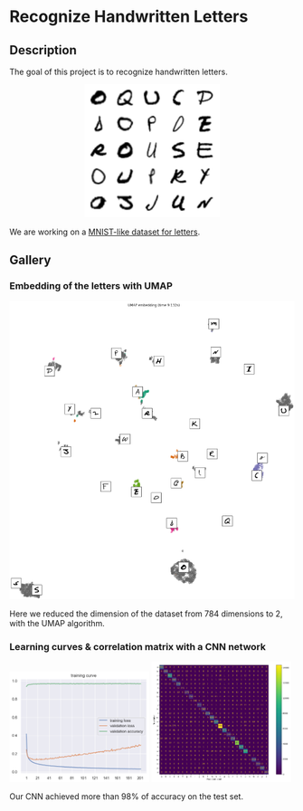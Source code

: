 # Recognize Handwritten Letters

## Description

The goal of this project is to recognize handwritten letters.

<p align="middle">
  <img src="assets/img/dataset-first-letters.png" />
</p>

We are working on a [MNIST-like dataset for letters](https://www.kaggle.com/datasets/ashishguptajiit/handwritten-az/data).

## Gallery

### Embedding of the letters with UMAP

![UMAP embedding of the letters](assets/img/umap-embedding-plot.png)

Here we reduced the dimension of the dataset from 784 dimensions to 2, with the UMAP algorithm.

### Learning curves & correlation matrix with a CNN network
<p>
  <img src="assets/img/cnn-training-curve.png" width="49%" />
  <img src="assets/img/cnn-confusion-matrix.png" width="49%" /> 
</p>

Our CNN achieved more than 98% of accuracy on the test set.
